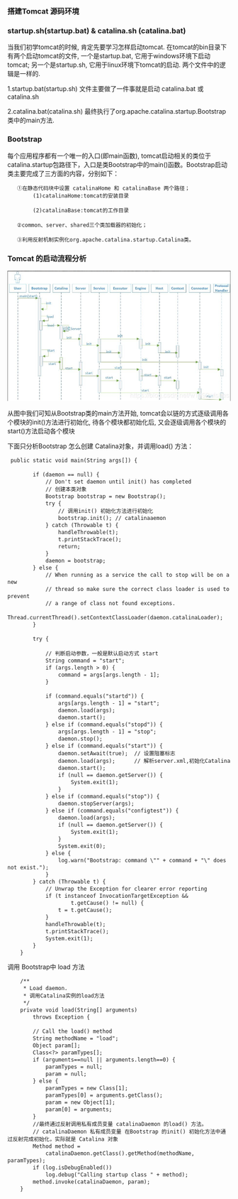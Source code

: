 ### 搭建Tomcat 源码环境
   

### startup.sh(startup.bat) & catalina.sh (catalina.bat)
   当我们初学tomcat的时候, 肯定先要学习怎样启动tomcat. 在tomcat的bin目录下有两个启动tomcat的文件, 一个是startup.bat, 它用于windows环境下启动tomcat; 另一个是startup.sh, 
   它用于linux环境下tomcat的启动. 两个文件中的逻辑是一样的.
   
   1.startup.bat(startup.sh) 文件主要做了一件事就是启动 catalina.bat 或 catalina.sh
   
   2.catalina.bat(catalina.sh)  最终执行了org.apache.catalina.startup.Bootstrap 类中的main方法.


### Bootstrap 
    
   每个应用程序都有一个唯一的入口(即main函数), tomcat启动相关的类位于catalina.startup包路径下，入口是类Bootstrap中的main()函数。Bootstrap启动类主要完成了三方面的内容，分别如下：
    
       ①在静态代码块中设置 catalinaHome 和 catalinaBase 两个路径；
            (1)catalinaHome:tomcat的安装目录
            
            (2)catalinaBase:tomcat的工作目录
       
       ②common、server、shared三个类加载器的初始化；
       
       ③利用反射机制实例化org.apache.catalina.startup.Catalina类。

### Tomcat 的启动流程分析

   ![](tomcat.assets/tomcat启动流程图.png)
   
   
   从图中我们可知从Bootstrap类的main方法开始, tomcat会以链的方式逐级调用各个模块的init()方法进行初始化, 待各个模块都初始化后, 又会逐级调用各个模块的start()方法启动各个模块
   
   下面只分析Bootstrap 怎么创建 Catalina对象，并调用load() 方法：
```
 public static void main(String args[]) {

        if (daemon == null) {
            // Don't set daemon until init() has completed
            // 创建本类对象
            Bootstrap bootstrap = new Bootstrap();
            try {
                // 调用init() 初始化方法进行初始化
                bootstrap.init(); // catalinaaemon
            } catch (Throwable t) {
                handleThrowable(t);
                t.printStackTrace();
                return;
            }
            daemon = bootstrap;
        } else {
            // When running as a service the call to stop will be on a new
            // thread so make sure the correct class loader is used to prevent
            // a range of class not found exceptions.
            Thread.currentThread().setContextClassLoader(daemon.catalinaLoader);
        }

        try {
            
            // 判断启动参数，一般是默认启动方式 start
            String command = "start";
            if (args.length > 0) {
                command = args[args.length - 1];
            }

            if (command.equals("startd")) {
                args[args.length - 1] = "start";
                daemon.load(args);
                daemon.start();
            } else if (command.equals("stopd")) {
                args[args.length - 1] = "stop";
                daemon.stop();
            } else if (command.equals("start")) {
                daemon.setAwait(true);  // 设置阻塞标志
                daemon.load(args);      // 解析server.xml,初始化Catalina
                daemon.start();
                if (null == daemon.getServer()) {
                    System.exit(1);
                }
            } else if (command.equals("stop")) {
                daemon.stopServer(args);
            } else if (command.equals("configtest")) {
                daemon.load(args);
                if (null == daemon.getServer()) {
                    System.exit(1);
                }
                System.exit(0);
            } else {
                log.warn("Bootstrap: command \"" + command + "\" does not exist.");
            }
        } catch (Throwable t) {
            // Unwrap the Exception for clearer error reporting
            if (t instanceof InvocationTargetException &&
                    t.getCause() != null) {
                t = t.getCause();
            }
            handleThrowable(t);
            t.printStackTrace();
            System.exit(1);
        }
    }
```
  调用 Bootstrap中 load 方法
```
    /**
     * Load daemon.
     * 调用Catalina实例的load方法
     */
    private void load(String[] arguments)
        throws Exception {

        // Call the load() method
        String methodName = "load";
        Object param[];
        Class<?> paramTypes[];
        if (arguments==null || arguments.length==0) {
            paramTypes = null;
            param = null;
        } else {
            paramTypes = new Class[1];
            paramTypes[0] = arguments.getClass();
            param = new Object[1];
            param[0] = arguments;
        }
        //最终通过反射调用私有成员变量 catalinaDaemon 的load() 方法。
        // catalinaDaemon 私有成员变量 在Bootstrap 的init() 初始化方法中通过反射完成初始化，实际就是 Catalina 对象
        Method method =
            catalinaDaemon.getClass().getMethod(methodName, paramTypes);
        if (log.isDebugEnabled())
            log.debug("Calling startup class " + method);
        method.invoke(catalinaDaemon, param);
    }
```
 


   